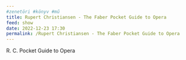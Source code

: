```yaml
---
#zenetöri #könyv #mű
title: Rupert Christiansen - The Faber Pocket Guide to Opera
feed: show
date: 2022-12-23 17:30
permalink: /Rupert Christiansen - The Faber Pocket Guide to Opera
---
```

R. C. Pocket Guide to Opera